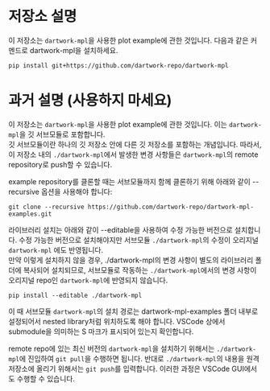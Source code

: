 # 저장소 설명

이 저장소는 `dartwork-mpl`을 사용한 plot example에 관한 것입니다. 다음과 같은
커멘드로 dartwork-mpl을 설치하세요.

```bash
pip install git+https://github.com/dartwork-repo/dartwork-mpl
```















# 과거 설명 (사용하지 마세요)

이 저장소는 `dartwork-mpl`을 사용한 plot example에 관한 것입니다. 
이는 `dartwork-mpl`을 깃 서브모듈로 포함합니다.  
깃 서브모듈이란 하나의 깃 저장소 안에 다른 깃 저장소를 포함하는 개념입니다. 
따라서, 이 저장소 내의 `./dartwork-mpl`에서 발생한 변경 사항들은 `dartwork-mpl`의 remote repository로 push할 수 있습니다. 

example repository를 클론할 때는 서브모듈까지 함께 클론하기 위해 아래와 같이 --recursive 옵션을 사용해야 합니다:

```
git clone --recursive https://github.com/dartwork-repo/dartwork-mpl-examples.git
```

라이브러리 설치는 아래와 같이 --editable을 사용하여 수정 가능한 버전으로 설치합니다. 
수정 가능한 버전으로 설치해야지만 서브모듈 `./dartwork-mpl`의 수정이 오리지널 `dartwork-mpl` 에도 반영됩니다.  
만약 이렇게 설치하지 않을 경우, ./dartwork-mpl의 변경 사항이 별도의 라이브러리 폴더에 복사되어 설치되므로, 서브모듈로 작동하는 `./dartwork-mpl`에서의 변경 사항이 오리지널 repo인 `dartwork-mpl`에 반영되지 않습니다. 


```
pip install --editable ./dartwork-mpl
```
이 때 서브모듈 `dartwork-mpl`의 설치 경로는 dartwork-mpl-examples 폴더 내부로 설정되어서 nested library처럼 위치하도록 해야 합니다. 
VSCode 상에서 submodule을 의미하는 S 마크가 표시되어 있는지 확인합니다. 

remote repo에 있는 최신 버전의 `dartwork-mpl`을 설치하기 위해서는 `./dartwork-mpl`에 진입하여 `git pull`을 수행하면 됩니다. 
반대로 `./dartwork-mpl`의 내용을 원격 저장소에 올리기 위해서는 `git push`를 입력합니다. 
이러한 과정은 VSCode GUI에서도 수행할 수 있습니다.
